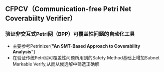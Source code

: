 ## CFPCV（Communication-free Petri Net Coverabiilty Verifier）
### 验证非交互式Petri网（BPP）可覆盖性问题的自动化工具
- 主要参考Petrinizer(**"An SMT-Based Approach to Coverability Analysis"**)
- 在验证传统Petri网可覆盖性问题所用到的Safety Method基础上增加Subnet Markable Verify,从而从候选解中筛选正确解

  
